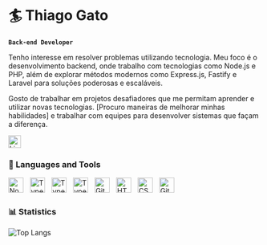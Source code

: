 # 🏄 Thiago Gato

**`Back-end Developer`**

Tenho interesse em resolver problemas utilizando tecnologia. Meu foco é o desenvolvimento backend, onde trabalho com tecnologias como Node.js e PHP, além de explorar métodos modernos como Express.js, Fastify e Laravel para soluções poderosas e escaláveis.

Gosto de trabalhar em projetos desafiadores que me permitam aprender e utilizar novas tecnologias. [Procuro maneiras de melhorar minhas habilidades] e trabalhar com equipes para desenvolver sistemas que façam a diferença.


<a href="https://www.linkedin.com/in/thiago-gato-073833273/" target="_blank">
    <img src="https://upload.wikimedia.org/wikipedia/commons/c/ca/LinkedIn_logo_initials.png" alt="LinkedIn Thiago Gato" width="25">
</a>


### 🧰 Languages and Tools


<img align="left" alt="NodeJS" width="30px" style="padding-right:10px;" src="https://cdn.jsdelivr.net/gh/devicons/devicon/icons/nodejs/nodejs-original.svg" />

<img align="left" alt="TypeScript" width="30px" style="padding-right:10px;" src="https://cdn.jsdelivr.net/gh/devicons/devicon@latest/icons/javascript/javascript-original.svg" />


<img align="left" alt="TypeScript" width="30px" style="padding-right:10px;" src="https://cdn.jsdelivr.net/gh/devicons/devicon/icons/typescript/typescript-plain.svg" />


<img align="left" alt="TypeScript" width="30px" style="padding-right:10px;" src="https://cdn.jsdelivr.net/gh/devicons/devicon@latest/icons/nestjs/nestjs-original.svg" />




<img align="left" alt="Git" width="30px" style="padding-right:10px;" src="https://cdn.jsdelivr.net/gh/devicons/devicon/icons/git/git-original.svg" />

<img align="left" alt="HTML" width="30px" style="padding-right:10px;" src="https://cdn.jsdelivr.net/gh/devicons/devicon/icons/html5/html5-plain.svg" />

<img align="left" alt="CSS" width="30px" style="padding-right:10px;" src="https://cdn.jsdelivr.net/gh/devicons/devicon/icons/css3/css3-plain.svg" />


<img align="left" alt="GitHub" width="30px" style="padding-right:10px;" src="https://cdn.jsdelivr.net/gh/devicons/devicon/icons/github/github-original.svg" />



<br
 />
<br>



### 📊 Statistics



![Top Langs](https://github-readme-stats.vercel.app/api/top-langs/?username=gato1706&theme=tokyonight&layout=compact&custom_title=Technologies)

